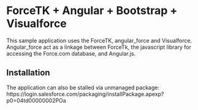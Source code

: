 <h1>ForceTK + Angular + Bootstrap + Visualforce</h1>
This sample application uses the ForceTK, angular_force and Visualforce. Angular_force act as a linkage between ForceTk, the javascript library for accessing the Force.com database, and Angular.js.


<h2>Installation</h2>
The application can also be stalled via unmanaged package: https://login.salesforce.com/packaging/installPackage.apexp?p0=04td00000002POa